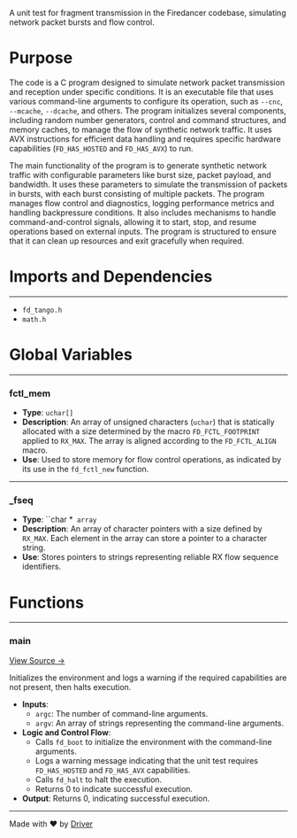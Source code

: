 <!--------------------------------------------------------------------------------->
<!-- IMPORTANT: This file is auto-generated by Driver (https://driver.ai). -------->
<!-- Manual edits may be overwritten on future commits. --------------------------->
<!--------------------------------------------------------------------------------->

A unit test for fragment transmission in the Firedancer codebase, simulating network packet bursts and flow control.

# Purpose
The code is a C program designed to simulate network packet transmission and reception under specific conditions. It is an executable file that uses various command-line arguments to configure its operation, such as `--cnc`, `--mcache`, `--dcache`, and others. The program initializes several components, including random number generators, control and command structures, and memory caches, to manage the flow of synthetic network traffic. It uses AVX instructions for efficient data handling and requires specific hardware capabilities (`FD_HAS_HOSTED` and `FD_HAS_AVX`) to run.

The main functionality of the program is to generate synthetic network traffic with configurable parameters like burst size, packet payload, and bandwidth. It uses these parameters to simulate the transmission of packets in bursts, with each burst consisting of multiple packets. The program manages flow control and diagnostics, logging performance metrics and handling backpressure conditions. It also includes mechanisms to handle command-and-control signals, allowing it to start, stop, and resume operations based on external inputs. The program is structured to ensure that it can clean up resources and exit gracefully when required.
# Imports and Dependencies

---
- `fd_tango.h`
- `math.h`


# Global Variables

---
### fctl\_mem
- **Type**: ``uchar[]``
- **Description**: An array of unsigned characters (`uchar`) that is statically allocated with a size determined by the macro `FD_FCTL_FOOTPRINT` applied to `RX_MAX`. The array is aligned according to the `FD_FCTL_ALIGN` macro.
- **Use**: Used to store memory for flow control operations, as indicated by its use in the `fd_fctl_new` function.


---
### \_fseq
- **Type**: ``char *` array`
- **Description**: An array of character pointers with a size defined by `RX_MAX`. Each element in the array can store a pointer to a character string.
- **Use**: Stores pointers to strings representing reliable RX flow sequence identifiers.


# Functions

---
### main<!-- {{#callable:main}} -->
[View Source →](<../../../../src/tango/test_frag_tx.c#L394>)

Initializes the environment and logs a warning if the required capabilities are not present, then halts execution.
- **Inputs**:
    - `argc`: The number of command-line arguments.
    - `argv`: An array of strings representing the command-line arguments.
- **Logic and Control Flow**:
    - Calls `fd_boot` to initialize the environment with the command-line arguments.
    - Logs a warning message indicating that the unit test requires `FD_HAS_HOSTED` and `FD_HAS_AVX` capabilities.
    - Calls `fd_halt` to halt the execution.
    - Returns 0 to indicate successful execution.
- **Output**: Returns 0, indicating successful execution.



---
Made with ❤️ by [Driver](https://www.driver.ai/)